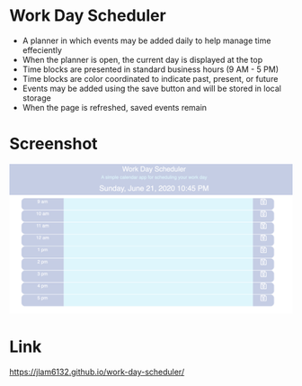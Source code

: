 # Work Day Scheduler
* A planner in which events may be added daily to help manage time effeciently
* When the planner is open, the current day is displayed at the top
* Time blocks are presented in standard business hours (9 AM - 5 PM)
* Time blocks are color coordinated to indicate past, present, or future
* Events may be added using the save button and will be stored in local storage
* When the page is refreshed, saved events remain

# Screenshot
![Image of My Password Generator](/images/my-work-day-scheduler.png)

# Link 
https://jlam6132.github.io/work-day-scheduler/

